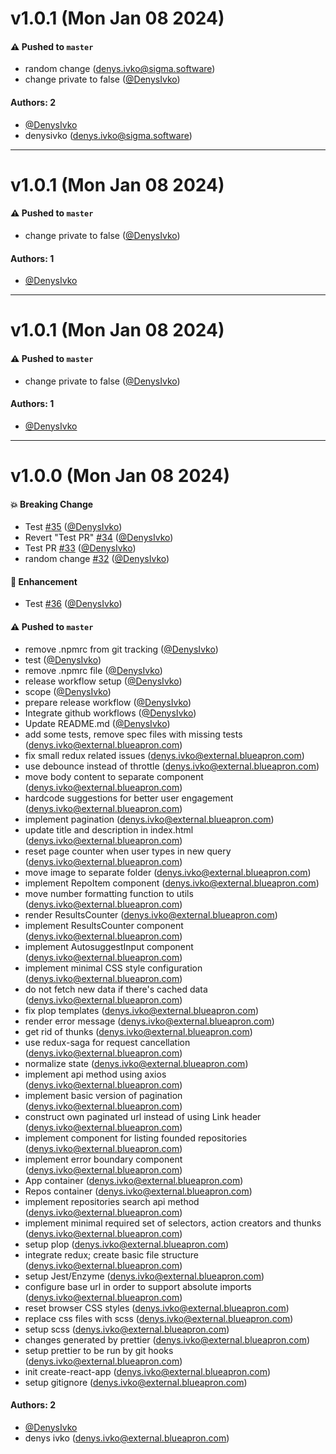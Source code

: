 # v1.0.1 (Mon Jan 08 2024)

#### ⚠️ Pushed to `master`

- random change (denys.ivko@sigma.software)
- change private to false ([@DenysIvko](https://github.com/DenysIvko))

#### Authors: 2

- [@DenysIvko](https://github.com/DenysIvko)
- denysivko (denys.ivko@sigma.software)

---

# v1.0.1 (Mon Jan 08 2024)

#### ⚠️ Pushed to `master`

- change private to false ([@DenysIvko](https://github.com/DenysIvko))

#### Authors: 1

- [@DenysIvko](https://github.com/DenysIvko)

---

# v1.0.1 (Mon Jan 08 2024)

#### ⚠️ Pushed to `master`

- change private to false ([@DenysIvko](https://github.com/DenysIvko))

#### Authors: 1

- [@DenysIvko](https://github.com/DenysIvko)

---

# v1.0.0 (Mon Jan 08 2024)

#### 💥 Breaking Change

- Test [#35](https://github.com/DenysIvko/search-github-repos-demo/pull/35) ([@DenysIvko](https://github.com/DenysIvko))
- Revert "Test PR" [#34](https://github.com/DenysIvko/search-github-repos-demo/pull/34) ([@DenysIvko](https://github.com/DenysIvko))
- Test PR [#33](https://github.com/DenysIvko/search-github-repos-demo/pull/33) ([@DenysIvko](https://github.com/DenysIvko))
- random change [#32](https://github.com/DenysIvko/search-github-repos-demo/pull/32) ([@DenysIvko](https://github.com/DenysIvko))

#### 🚀 Enhancement

- Test [#36](https://github.com/DenysIvko/search-github-repos-demo/pull/36) ([@DenysIvko](https://github.com/DenysIvko))

#### ⚠️ Pushed to `master`

- remove .npmrc from git tracking ([@DenysIvko](https://github.com/DenysIvko))
- test ([@DenysIvko](https://github.com/DenysIvko))
- remove .npmrc file ([@DenysIvko](https://github.com/DenysIvko))
- release workflow setup ([@DenysIvko](https://github.com/DenysIvko))
- scope ([@DenysIvko](https://github.com/DenysIvko))
- prepare release workflow ([@DenysIvko](https://github.com/DenysIvko))
- Integrate github workflows ([@DenysIvko](https://github.com/DenysIvko))
- Update README.md ([@DenysIvko](https://github.com/DenysIvko))
- add some tests, remove spec files with missing tests (denys.ivko@external.blueapron.com)
- fix small redux related issues (denys.ivko@external.blueapron.com)
- use debounce instead of throttle (denys.ivko@external.blueapron.com)
- move body content to separate component (denys.ivko@external.blueapron.com)
- hardcode suggestions for better user engagement (denys.ivko@external.blueapron.com)
- implement pagination (denys.ivko@external.blueapron.com)
- update title and description in index.html (denys.ivko@external.blueapron.com)
- reset page counter when user types in new query (denys.ivko@external.blueapron.com)
- move image to separate folder (denys.ivko@external.blueapron.com)
- implement RepoItem component (denys.ivko@external.blueapron.com)
- move number formatting function to utils (denys.ivko@external.blueapron.com)
- render ResultsCounter (denys.ivko@external.blueapron.com)
- implement ResultsCounter component (denys.ivko@external.blueapron.com)
- implement AutosuggestInput component (denys.ivko@external.blueapron.com)
- implement minimal CSS style configuration (denys.ivko@external.blueapron.com)
- do not fetch new data if there's cached data (denys.ivko@external.blueapron.com)
- fix plop templates (denys.ivko@external.blueapron.com)
- render error message (denys.ivko@external.blueapron.com)
- get rid of thunks (denys.ivko@external.blueapron.com)
- use redux-saga for request cancellation (denys.ivko@external.blueapron.com)
- normalize state (denys.ivko@external.blueapron.com)
- implement api method using axios (denys.ivko@external.blueapron.com)
- implement basic version of pagination (denys.ivko@external.blueapron.com)
- construct own paginated url instead of using Link header (denys.ivko@external.blueapron.com)
- implement component for listing founded repositories (denys.ivko@external.blueapron.com)
- implement error boundary component (denys.ivko@external.blueapron.com)
- App container (denys.ivko@external.blueapron.com)
- Repos container (denys.ivko@external.blueapron.com)
- implement repositories search api method (denys.ivko@external.blueapron.com)
- implement minimal required set of selectors, action creators and thunks (denys.ivko@external.blueapron.com)
- setup plop (denys.ivko@external.blueapron.com)
- integrate redux; create basic file structure (denys.ivko@external.blueapron.com)
- setup Jest/Enzyme (denys.ivko@external.blueapron.com)
- configure base url in order to support absolute imports (denys.ivko@external.blueapron.com)
- reset browser CSS styles (denys.ivko@external.blueapron.com)
- replace css files with scss (denys.ivko@external.blueapron.com)
- setup scss (denys.ivko@external.blueapron.com)
- changes generated by prettier (denys.ivko@external.blueapron.com)
- setup prettier to be run by git hooks (denys.ivko@external.blueapron.com)
- init create-react-app (denys.ivko@external.blueapron.com)
- setup gitignore (denys.ivko@external.blueapron.com)

#### Authors: 2

- [@DenysIvko](https://github.com/DenysIvko)
- denys ivko (denys.ivko@external.blueapron.com)
